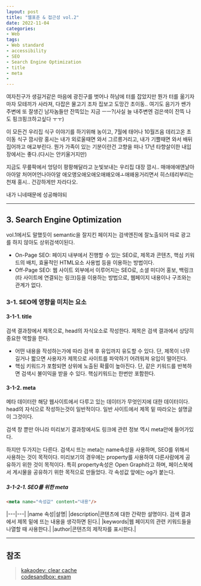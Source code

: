 ```yaml
---
layout: post
title: "웹표준 & 접근성 vol.2"
date: 2022-11-04
categories:
- Web
tags:
- Web standard
- accessibility
- SEO
- Search Engine Optimization
- title
- meta
- 
---
```


여자친구가 생길거같은 마음에 광진구를 벗어나 하남에 터를 잡았지만 뭔가 터를 옮기자마자 모테끼가 사라져, 다잡은 물고기 조차 집보고 도망간 초이동.. 여기도 음기가 쌘가 주변에 또 잘생긴 남자놈들만 잔뜩있는 지금 ㅡㅡ?(사실 늘 내주변엔 검은색이 잔뜩 나도 핑크핑크하고싶다 ㅜㅜ)

이 모든건 우리집 식구 이야기를 하기위해 농이고, 7월에 태어나 10월즈음 데리고온 초이동 식구 깜시랑 홍시는 내가 외로울때면 와서 그르릉거리고, 내가 기쁠때면 와서 배뒤집어까고 애교부린다. 뭔가 가족이 있는 기분이란건 고향을 떠나 17년 타향살이한 내입장에서는 좋다.(다시는 안키울거지만)

지금도 무릎팍에서 엉덩이 팡팡해달라고 눈빛보내는 우리집 대장 깜시.. 매애애애앤날아아아알 처어어언나아아알 애오앵오애오애오애왜오애ㅗ애왜옹거리면서 히스테리부리는 천재 홍시.. 건강하게만 자라다오.

내가 니네때문에 성공해야되

---

## 3. Search Engine Optimization

vol.1에서도 말했듯이 semantic을 잘지킨 페이지는 검색엔진에 잘노출되어 따로 광고를 하지 않아도 상위검색이된다.

- On-Page SEO: 페이지 내부에서 진행할 수 있는 SEO로, 제목과 콘텐츠, 핵심 키워드의 배치, 효율적인 HTML요소 사용법 등을 이용하는 방법이다.
- Off-Page SEO: 웹 사이트 외부에서 이루어지는 SEO로, 소셜 미디어 홍보, 백링크(타 사이트에 연결되는 링크)등을 이용하는 방법으로, 웹페이지 내용이나 구조와는 관계가 없다.

### 3-1. SEO에 영향을 미치는 요소

#### 3-1-1. title

검색 결과창에서 제목으로, head의 자식요소로 작성한다. 제목은 검색 결과에서 상당히 중요한 역할을 한다.

- 어떤 내용을 작성하는가에 따라 검색 후 유입까지 유도할 수 있다. 단, 제목이 너무 길거나 짧으면 사용자가 제목으로 사이트를 파악하기 어려워져 유입이 떨어진다.
- 핵심 키워드가 포함되면 상위에 노출된 확률이 높아진다. 단, 같은 키워드를 반복하면 검색시 불이익을 받을 수 있다. 핵심키워드는 한번만 포함한다.

#### 3-1-2. meta

메타 데이터란 해당 웹사이트에서 다루고 있는 데이터가 무엇인지에 대한 데이터이다. head의 자식으로 작성하는것이 일반적이다. 일반 사이트에서 제목 밑 따라오는 설명글이 그것이다.

검색 창 뿐만 아니라 미리보기 결과창에서도 링크에 관련 정보 역시 meta안에 들어가있다.

하지만 두가지는 다른다. 검색시 뜨는 meta는 name속성을 사용하며, SEO를 위해서 사용하는 것이 목적이다. 미리보기의 경우에는 property를 사용하여 다른사람에게 공유하기 위한 것이 목적이다. 특히 property속성은 Open Graph라고 하며, 페이스북에서 게시물을 공유하기 위한 목적으로 만들었다. 각 속성값 앞에는 og가 붙는다.

##### 3-1-2-1. SEO를 위한 meta

```html
<meta name="속성값" content="내용"/>
```

|---|---|
|name 속성|설명|
|description|콘텐츠에 대한 간략한 설명이다. 검색 결과에서 제목 밑에 뜨는 내용을 생각하면 된다.|
|keywords|웹 페이지의 관련 키워드들을 나열할 때 사용한다.|
|author|콘텐츠의 제작자를 표시한다.|

---

## 참조

> [kakaodev: clear cache](https://developers.kakao.com/tool/clear/og)   
> [codesandbox: exam](https://codesandbox.io/s/og-silseub-91lz69?from-embed)
